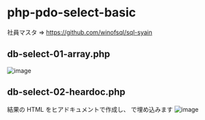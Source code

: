 # php-pdo-select-basic
社員マスタ => https://github.com/winofsql/sql-syain

## db-select-01-array.php
![image](https://user-images.githubusercontent.com/1501327/129667592-ac1a109c-0d11-4828-b659-a09bc0e6f9b1.png)

## db-select-02-heardoc.php
結果の HTML をヒアドキュメントで作成し、<?= $html ?> で埋め込みます
![image](https://user-images.githubusercontent.com/1501327/129667707-47089ae0-9372-4b5e-b08b-ee7f1e3c8491.png)

